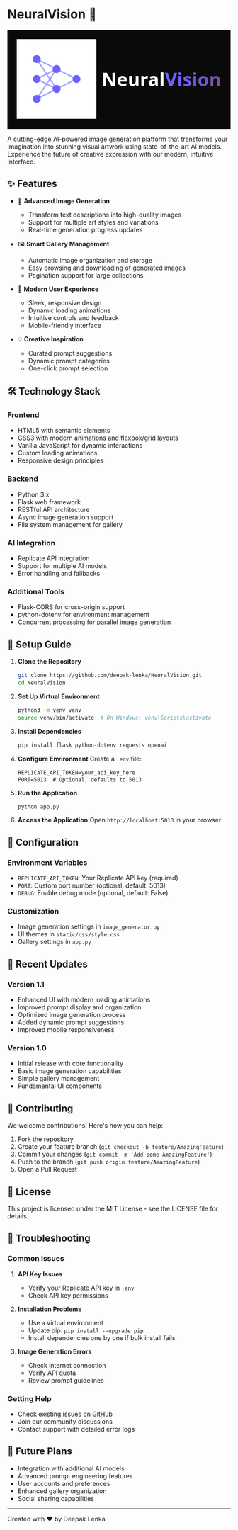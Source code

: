 # NeuralVision 🎨

<div align="center" style="background-color: #0a0a0a; padding: 20px;">
  <div style="display: inline-flex; align-items: center; gap: 12px;">
    <img src="assets/logo.svg" alt="NeuralVision Logo" width="180" height="180">
    <h1 style="font-family: system-ui, -apple-system, BlinkMacSystemFont, 'Segoe UI', sans-serif; font-size: 42px; font-weight: 600; margin: 0; color: white; display: flex;">Neural<span style="background: linear-gradient(to right, #6c63ff 20%, #764ba2 100%); -webkit-background-clip: text; -webkit-text-fill-color: transparent; background-clip: text;">Vision</span></h1>
  </div>
</div>

A cutting-edge AI-powered image generation platform that transforms your imagination into stunning visual artwork using state-of-the-art AI models. Experience the future of creative expression with our modern, intuitive interface.

## ✨ Features

- 🎨 **Advanced Image Generation**
  - Transform text descriptions into high-quality images
  - Support for multiple art styles and variations
  - Real-time generation progress updates

- 🖼️ **Smart Gallery Management**
  - Automatic image organization and storage
  - Easy browsing and downloading of generated images
  - Pagination support for large collections

- 💫 **Modern User Experience**
  - Sleek, responsive design
  - Dynamic loading animations
  - Intuitive controls and feedback
  - Mobile-friendly interface

- 💡 **Creative Inspiration**
  - Curated prompt suggestions
  - Dynamic prompt categories
  - One-click prompt selection

## 🛠️ Technology Stack

### Frontend
- HTML5 with semantic elements
- CSS3 with modern animations and flexbox/grid layouts
- Vanilla JavaScript for dynamic interactions
- Custom loading animations
- Responsive design principles

### Backend
- Python 3.x
- Flask web framework
- RESTful API architecture
- Async image generation support
- File system management for gallery

### AI Integration
- Replicate API integration
- Support for multiple AI models
- Error handling and fallbacks

### Additional Tools
- Flask-CORS for cross-origin support
- python-dotenv for environment management
- Concurrent processing for parallel image generation

## 🚀 Setup Guide

1. **Clone the Repository**
   ```bash
   git clone https://github.com/deepak-lenka/NeuralVision.git
   cd NeuralVision
   ```

2. **Set Up Virtual Environment**
   ```bash
   python3 -m venv venv
   source venv/bin/activate  # On Windows: venv\Scripts\activate
   ```

3. **Install Dependencies**
   ```bash
   pip install flask python-dotenv requests openai
   ```

4. **Configure Environment**
   Create a `.env` file:
   ```env
   REPLICATE_API_TOKEN=your_api_key_here
   PORT=5013  # Optional, defaults to 5013
   ```

5. **Run the Application**
   ```bash
   python app.py
   ```

6. **Access the Application**
   Open `http://localhost:5013` in your browser

## 🔧 Configuration

### Environment Variables
- `REPLICATE_API_TOKEN`: Your Replicate API key (required)
- `PORT`: Custom port number (optional, default: 5013)
- `DEBUG`: Enable debug mode (optional, default: False)

### Customization
- Image generation settings in `image_generator.py`
- UI themes in `static/css/style.css`
- Gallery settings in `app.py`

## 🌟 Recent Updates

### Version 1.1
- Enhanced UI with modern loading animations
- Improved prompt display and organization
- Optimized image generation process
- Added dynamic prompt suggestions
- Improved mobile responsiveness

### Version 1.0
- Initial release with core functionality
- Basic image generation capabilities
- Simple gallery management
- Fundamental UI components

## 🤝 Contributing

We welcome contributions! Here's how you can help:

1. Fork the repository
2. Create your feature branch (`git checkout -b feature/AmazingFeature`)
3. Commit your changes (`git commit -m 'Add some AmazingFeature'`)
4. Push to the branch (`git push origin feature/AmazingFeature`)
5. Open a Pull Request

## 📝 License

This project is licensed under the MIT License - see the LICENSE file for details.

## 🚨 Troubleshooting

### Common Issues
1. **API Key Issues**
   - Verify your Replicate API key in `.env`
   - Check API key permissions

2. **Installation Problems**
   - Use a virtual environment
   - Update pip: `pip install --upgrade pip`
   - Install dependencies one by one if bulk install fails

3. **Image Generation Errors**
   - Check internet connection
   - Verify API quota
   - Review prompt guidelines

### Getting Help
- Check existing issues on GitHub
- Join our community discussions
- Contact support with detailed error logs

## 🔮 Future Plans

- Integration with additional AI models
- Advanced prompt engineering features
- User accounts and preferences
- Enhanced gallery organization
- Social sharing capabilities

---
Created with ❤️ by Deepak Lenka
